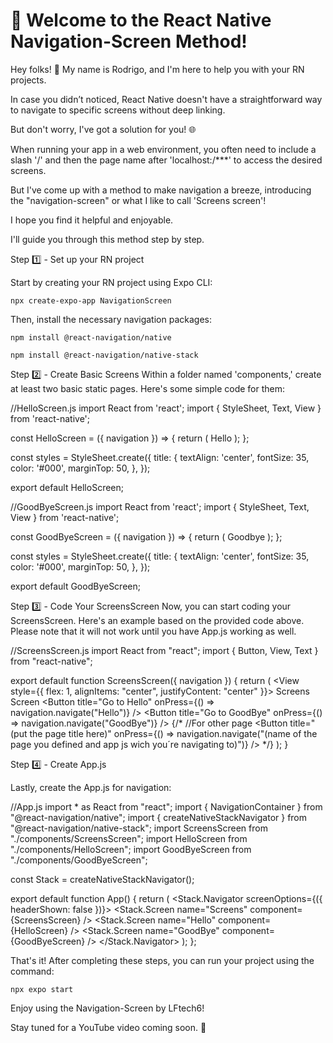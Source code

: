 # 🚀 Welcome to the React Native Navigation-Screen Method! 

Hey folks! 👋 My name is Rodrigo, and I'm here to help you with your RN projects. 

In case you didn’t  noticed, React Native doesn't have a straightforward way to navigate to specific screens without deep linking. 

But don't worry, I've got a solution for you! 🌐 

When running your app in a web environment, you often need to include a slash '/' and then the page name after 'localhost:/***' to access the desired screens. 

But I've come up with a method to make navigation a breeze, introducing the "navigation-screen" or what I like to call 'Screens screen'! 

I hope you find it helpful and enjoyable. 

I'll guide you through this method step by step.



Step 1️⃣ - Set up your RN project


Start by creating your RN project using Expo CLI:

`npx create-expo-app NavigationScreen`


Then, install the necessary navigation packages:

`npm install @react-navigation/native`

`npm install @react-navigation/native-stack`



Step 2️⃣ - Create Basic Screens
Within a folder named 'components,' create at least two basic static pages. Here's some simple code for them:



//HelloScreen.js
import React from 'react';
import { StyleSheet, Text, View } from 'react-native';

const HelloScreen = ({ navigation }) => {
  return (
    <View>
      <Text style={styles.title}>Hello</Text>
    </View>
  );
};

const styles = StyleSheet.create({
  title: {
    textAlign: 'center',
    fontSize: 35,
    color: '#000',
    marginTop: 50,
  },
});

export default HelloScreen;



//GoodByeScreen.js
import React from 'react';
import { StyleSheet, Text, View } from 'react-native';

const GoodByeScreen = ({ navigation }) => {
  return (
    <View>
      <Text style={styles.title}>Goodbye</Text>
    </View>
  );
};

const styles = StyleSheet.create({
  title: {
    textAlign: 'center',
    fontSize: 35,
    color: '#000',
    marginTop: 50,
  },
});

export default GoodByeScreen;



Step 3️⃣ - Code Your ScreensScreen
Now, you can start coding your ScreensScreen. Here's an example based on the provided code above. Please note that it will not work until you have App.js working as well.

//ScreensScreen.js
import React from "react";
import { Button, View, Text } from "react-native";

export default function ScreensScreen({ navigation }) {
  return (
    <View style={{ flex: 1, alignItems: "center", justifyContent: "center" }}>
      <Text>Screens Screen</Text>
      <Button
        title="Go to Hello"
        onPress={() => navigation.navigate("Hello")}
      />
      <Button
        title="Go to GoodBye"
        onPress={() => navigation.navigate("GoodBye")}
      />
      {/* 
      //For other page
      <Button
        title="(put the page title here)"
        onPress={() => navigation.navigate("(name of the page you defined and app js wich you´re navigating to)")}
      /> 
      */}
    </View>
  );
}



Step 4️⃣ - Create App.js

Lastly, create the App.js for navigation:

//App.js
import * as React from "react";
import { NavigationContainer } from "@react-navigation/native";
import { createNativeStackNavigator } from "@react-navigation/native-stack";
import ScreensScreen from "./components/ScreensScreen";
import HelloScreen from "./components/HelloScreen";
import GoodByeScreen from "./components/GoodByeScreen";


const Stack = createNativeStackNavigator();

export default function App() {
  return (
    <NavigationContainer>
      <Stack.Navigator screenOptions={({ headerShown: false })}>
        <Stack.Screen name="Screens" component={ScreensScreen} />
        <Stack.Screen name="Hello" component={HelloScreen} />
        <Stack.Screen name="GoodBye" component={GoodByeScreen} />
      </Stack.Navigator>
      </NavigationContainer>
  );
};



That's it! After completing these steps, you can run your project using the command:

`npx expo start`


Enjoy using the Navigation-Screen by LFtech6! 

Stay tuned for a YouTube video coming soon. 🎥

